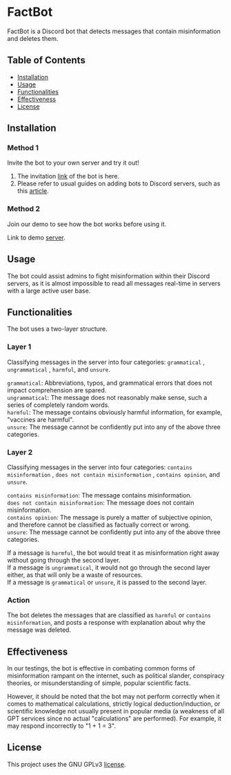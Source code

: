 # FactBot

FactBot is a Discord bot that detects messages that contain misinformation and deletes them. 

## Table of Contents

- [Installation](#installation)
- [Usage](#usage)
- [Functionalities](#functionalities)
- [Effectiveness](#effectiveness)
- [License](#license)

## Installation

### Method 1
Invite the bot to your own server and try it out!

1. The invitation [link](https://discord.com/api/oauth2/authorize?client_id=1084285065493758123&permissions=8&scope=bot) of the bot is here. 
2. Please refer to usual guides on adding bots to Discord servers, such as this [article](https://www.selecthub.com/resources/how-to-add-bots-to-discord/).

### Method 2
Join our demo to see how the bot works before using it.

Link to demo [server](https://discord.gg/GnfWrMHy). 

## Usage

The bot could assist admins to fight misinformation within their Discord servers, as it is almost impossible to read all messages real-time in servers with a large active user base. 

## Functionalities

The bot uses a two-layer structure. 

### Layer 1 
Classifying messages in the server into four categories: `grammatical` , `ungrammatical` , `harmful`, and `unsure`. 

`grammatical`: Abbreviations, typos, and grammatical errors that does not impact comprehension are spared.  
`ungrammatical`: The message does not reasonably make sense, such a series of completely random words.  
`harmful`: The message contains obviously harmful information, for example, "vaccines are harmful".  
`unsure`: The message cannot be confidently put into any of the above three categories.  

### Layer 2
Classifying messages in the server into four categories: `contains misinformation` , `does not contain misinformation` , `contains opinion`, and `unsure`.

`contains misinformation`: The message contains misinformation.  
`does not contain misinformation`: The message does not contain misinformation.  
`contains opinion`: The message is purely a matter of subjective opinion, and therefore cannot be classified as factually correct or wrong.  
`unsure`: The message cannot be confidently put into any of the above three categories.  

If a message is `harmful`, the bot would treat it as misinformation right away without going through the second layer.  
If a message is `ungrammatical`, it would not go through the second layer either, as that will only be a waste of resources.  
If a message is `grammatical` or `unsure`, it is passed to the second layer.

### Action
The bot deletes the messages that are classified as `harmful` or `contains misinformation`, and posts a response with explanation about why the message was deleted.

## Effectiveness

In our testings, the bot is effective in combating common forms of misinformation rampant on the internet, such as political slander, conspiracy theories, or misunderstanding of simple, popular scientific facts. 

However, it should be noted that the bot may not perform correctly when it comes to mathematical calculations, strictly logical deduction/induction, or scientific knowledge not usually present in popular media (a weakness of all GPT services since no actual "calculations" are performed). For example, it may respond incorrectly to "1 + 1 = 3". 

## License

This project uses the GNU GPLv3 [license](https://github.com/ai-misinformation-hackathon-2023/main/blob/main/LICENSE). 
